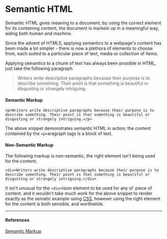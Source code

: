 # Semantic HTML

Semantic HTML gives meaning to a document; by using the correct element for its containing content, the document is marked-up in a meaningful way, aiding both human and machine.

Since the advent of HTML5, applying semantics to a webpage's content has been made a lot simpler - there is now a plethora of elements to choose from, each suited to a particular piece of text, media or collection of items.

Applying semantics to a chunk of text has always been possible in HTML, just take the following paragraph

> Writers write descriptive paragraphs because their purpose is to describe something. Their point is that something is beautiful or disgusting or strangely intriguing.

#### Semantic Markup

```
<p>Writers write descriptive paragraphs because their purpose is to describe something. Their point is that something is beautiful or disgusting or strangely intriguing.</p>
```

The above snippet demonstrates semantic HTML in action; the content contained by the `<p>`aragraph tags is a block of text.

#### Non-Semantic Markup

The following markup is non-semantic, the right element isn't being used for the content;

```
<div>Writers write descriptive paragraphs because their purpose is to describe something. Their point is that something is beautiful or disgusting or strangely intriguing.</div>
```

It isn't unusual for the `<div>`ision element to be used for any ol' piece of content. and
it wouldn't take much work for the above snippet to render exactly as the sematic example using [CSS](https://github.com/iamdcj/CSS), however using the right element for the content is both sensible, and worthwhile.



---

#### References

[Semantic Markup](https://html.com/semantic-markup/)
